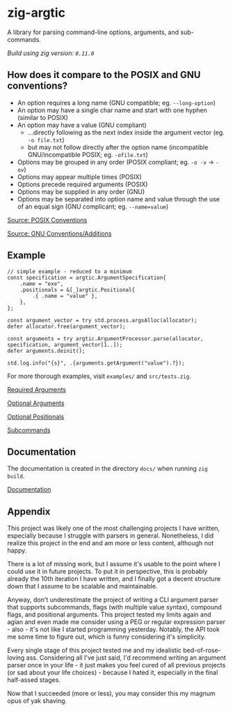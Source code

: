 # zig-argtic

A library for parsing command-line options, arguments, and sub-commands.

_Build using zig version: `0.11.0`_

## How does it compare to the POSIX and GNU conventions?

- An option requires a long name (GNU compatible; eg. `--long-option`)
- An option may have a single char name and start with one hyphen (similar to POSIX)
- An option may have a value (GNU compliant)
  - ...directly following as the next index inside the argument vector (eg. `-o file.txt`)
  - but may not follow directly after the option name (incompatible GNU/incompatible POSIX; eg. `-ofile.txt`)
- Options may be grouped in any order (POSIX compliant; eg. `-o -v` -> `-ov`)
- Options may appear multiple times (POSIX)
- Options precede required arguments (POSIX)
- Options may be supplied in any order (GNU)
- Options may be separated into option name and value through the use of an equal sign (GNU complicant; eg. `--name=value`)

[Source: POSIX Conventions](http://www.iitk.ac.in/esc101/05Aug/tutorial/essential/attributes/_posix.html)

[Source: GNU Conventions/Additions](https://www.gnu.org/software/libc/manual/html_node/Argument-Syntax.html)

## Example

```zig
// simple example - reduced to a minimum
const specification = argtic.ArgumentSpecification{
    .name = "exe",
    .positionals = &[_]argtic.Positional{
        .{ .name = "value" },
    },
};

const argument_vector = try std.process.argsAlloc(allocator);
defer allocator.free(argument_vector);

const arguments = try argtic.ArgumentProcessor.parse(allocator, specification, argument_vector[1..]);
defer arguments.deinit();

std.log.info("{s}", .{arguments.getArgument("value").?});
```

For more thorough examples, visit `examples/` and `src/tests.zig`.

[Required Arguments](https://github.com/DISTREAT/zig-argtic/blob/master/examples/positionals.zig)

[Optional Arguments](https://github.com/DISTREAT/zig-argtic/blob/master/examples/optionals.zig)

[Optional Positionals](https://github.com/DISTREAT/zig-argtic/blob/master/examples/extra_positionals.zig)

[Subcommands](https://github.com/DISTREAT/zig-argtic/blob/master/examples/subcommands.zig)

## Documentation

The documentation is created in the directory `docs/` when running `zig build`.

[Documentation](https://distreat.github.io/zig-argtic/)

## Appendix

This project was likely one of the most challenging projects I have written, especially because I struggle with parsers in general. Nonetheless, I did realize this project in the end and am more or less content, although not happy.

There is a lot of missing work, but I assume it's usable to the point where I could use it in future projects. To put it in perspective, this is probably already the 10th iteration I have written, and I finally got a decent structure down that I assume to be scalable and maintainable.

Anyway, don't underestimate the project of writing a CLI argument parser that supports subcommands, flags (with multiple value syntax), compound flags, and positional arguments. This project tested my limits again and agian and even made me consider using a PEG or regular expression parser - also - it's not like I started programming yesterday. Notably, the API took me some time to figure out, which is funny considering it's simplicity.

Every single stage of this project tested me and my idealistic bed-of-rose-loving ass. Considering all I've just said, I'd recommend writing an argument parser once in your life - it just makes you feel cured of all previous projects (or sad about your life choices) - because I hated it, especially in the final half-assed stages.

Now that I succeeded (more or less), you may consider this my magnum opus of yak shaving.

